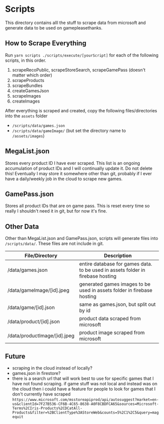 # Scripts

This directory contains alll the stuff to scrape data from microsoft and generate data to be used on gamepleasethanks.

## How to Scrape Everything

Run `yarn scripts ./scripts/execute/[yourScript]` for each of the following scripts, in this order.

1. scrapeRecoPublic, scrapeStoreSearch, scrapeGamePass (doesn't matter which order)
2. scrapeProducts
3. scrapeBundles
4. createGamesJson
5. scrapeImages
6. createImages

After everything is scraped and created, copy the following files/directories into the `assets` folder
- `/scripts/data/games.json`
- `/scripts/data/gameImage/` (but set the directory name to `/assets/images`)

## MegaList.json

Stores every product ID I have ever scraped. This list is an ongoing accumulation of product IDs and I will continually update it. Do not delete this! Eventually I may store it somewhere other than git, probably if I ever have a daily/weekly job in the cloud to scrape new games.

## GamePass.json

Stores all product IDs that are on game pass. This is reset every time so really I shouldn't need it in git, but for now it's fine.

## Other Data

Other than MegaList.json and GamePass.json, scripts will generate files into `/scripts/data/`. These files are not include in git.

| File/Directory      | Description |
| ----------- | ----------- |
| /data/games.json | entire database for games data. to be used in assets folder in firebase hosting       |
| /data/gameImage/[id].jpeg | generated games images to be used in assets folder in firebase hosting        |
| /data/game/[id].json | same as games.json, but split out by id        |
| /data/product/[id].json | product data scraped from microsoft        |
| /data/productImage/[id].jpeg | product image scraped from microsoft        |

## Future

- scraping in the cloud instead of locally?
- games.json in firestore?
- there is a search url that will work best to use for specific games that I have not found scraping. if game stuff was not local and instead was on the cloud then i could have a feature for people to look for games that I don't currently have scraped `https://www.microsoft.com/msstoreapiprod/api/autosuggest?market=en-us&clientId=7F27B536-CF6B-4C65-8638-A0F8CBDFCA65&sources=Microsoft-Terms%2CIris-Products%2CDCatAll-Products&filter=%2BClientType%3AStoreWeb&counts=5%2C1%2C5&query=magequit`
